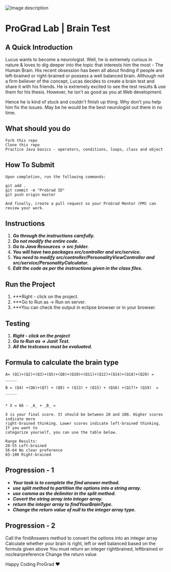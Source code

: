 ![Image description](https://i1.faceprep.in/ProGrad/face-logo-resized.png)

# ProGrad Lab | Brain Test

## A Quick Introduction

Lucus wants to become a neurologist. Well, he is extremely curious in nature & loves to dig deeper into the topic that interests him the most - The Human Brain. His recent obsession has been all about finding if people are left-brained or right-brained or possess a well balanced brain. Although not a firm believer of the concept, Lucas decides to create a brain test and share it with his friends. He is extremely excited to see the test results & use them for his thesis. However, he isn't as good as you at Web development. 

Hence he is kind of stuck and couldn't finish up thing. Why don't you help him fix the issues. May be he would be the best neurologist out there in no time. 

## What should you do
```
Fork this repo
Clone this repo
Practice Java basics - operators, conditions, loops, class and object
```

## How To Submit
```
Upon completion, run the following commands:

git add .
git commit -m "ProGrad ID"
git push origin master

And finally, create a pull request so your ProGrad Mentor (PM) can review your work.
```

## Instructions
1. ***Go through the instructions carefully.***
2. ***Do not modify the entire code.***
3. ***Go to Java Resources -> src folder.***
4. ***You will have two packages src/controller and src/service.***
5. ***You need to modify src/controller/PersonalityViewController and src/service/PersonalityCalculator.***
6. ***Edit the code as per the instructions given in the class files.***

## Run the Project
1. ***Right - click on the project. 
2. ***Go to Run as -> Run on server.
3. ***You can check the output in eclipse browser or in your browser.

## Testing
1. ***Right - click on the project***
2. ***Go to Run as -> Junit Test.*** 
3. ***All the testcases must be evaluated.***

## Formula to calculate the brain type
```  
A= (Q1)+(Q2)+(Q3)+(Q5)+(Q8)+(Q10)+(Q11)+(Q12)+(Q14)+(Q18)+(Q20) = _____
  
B = (Q4) +(Q6)+(Q7) + (Q9) + (Q13) + (Q15) + (Q16) +(Q17)+ (Q19)  = _____ 
            

* X = 66 - _A_ + _B_ =

X is your final score. It should be between 20 and 100. Higher scores indicate more 
right-brained thinking. Lower scores indicate left-brained thinking. If you want to 
categorize yourself, you can use the table below. 

Range Results:
20-55 Left-brained 
56-64 No clear preference 
65-100 Right-brained

```

## Progression - 1
- ***Your task is to complete the find answer method.***
- ***use split method to partition the options into a string array.***
- ***use comma as the delimiter in the split method.***
- ***Covert the string array into integer array.***
- ***return the integer array to findYourBrainType.***
- ***Change the return value of null to the integer array type.***


## Progression - 2
Call the findAnswers method to convert the options into an integer array 
Calculate whether your brain is right, left or well balanced based on the formula given above
You must return an integer rightbrained, leftbrained or noclearpreference
Change the return value 

Happy Coding ProGrad ❤️


